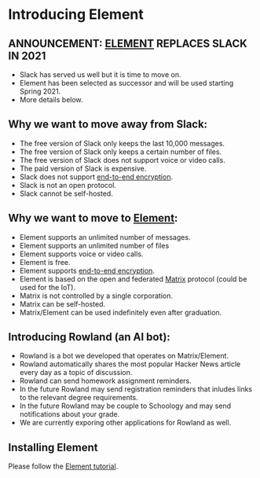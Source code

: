 # Introducing Element

## ANNOUNCEMENT: [ELEMENT](https://element.io/) REPLACES SLACK IN 2021

* Slack has served us well but it is time to move on.
* Element has been selected as successor and will be used starting Spring 2021.
* More details below.

## Why we want to move away from Slack:

* The free version of Slack only keeps the last 10,000 messages.
* The free version of Slack only keeps a certain number of files.
* The free version of Slack does not support voice or video calls.
* The paid version of Slack is expensive.
* Slack does not support [end-to-end encryption](https://en.wikipedia.org/wiki/End-to-end_encryption).
* Slack is not an open protocol.
* Slack cannot be self-hosted.

## Why we want to move to [Element](https://element.io/):

* Element supports an unlimited number of messages.
* Element supports an unlimited number of files
* Element supports voice or video calls.
* Element is free.
* Element supports [end-to-end encryption](https://en.wikipedia.org/wiki/End-to-end_encryption).
* Element is based on the open and federated [Matrix](https://matrix.org/) protocol (could be used for the IoT).
* Matrix is not controlled by a single corporation.
* Matrix can be self-hosted.
* Matrix/Element can be used indefinitely even after graduation.

## Introducing Rowland (an AI bot):

* Rowland is a bot we developed that operates on Matrix/Element.
* Rowland automatically shares the most popular Hacker News article every day as a topic of discussion.
* Rowland can send homework assignment reminders.
* In the future Rowland may send registration reminders that inludes links to the relevant degree requirements.
* In the future Rowland may be couple to Schoology and may send notifications about your grade.
* We are currently exporing other applications for Rowland as well.

## Installing Element

Please follow the [Element tutorial](element).

